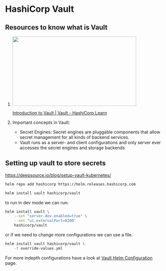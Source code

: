 # HashiCorp Vault

## Resources to know what is Vault

1. <p><a href="https://learn.hashicorp.com/tutorials/vault/getting-started-intro?in=vault%2Fgetting-started&amp;wvideo=v8vcu8xcch"><img src="https://embedwistia-a.akamaihd.net/deliveries/c0543132560615aabdf0628234a18c08.jpg?image_play_button_size=2x&amp;image_crop_resized=960x540&amp;image_play_button=1&amp;image_play_button_color=1563ffe0" width="400" height="225" style="width: 400px; height: 225px;"></a></p><p><a href="https://learn.hashicorp.com/tutorials/vault/getting-started-intro?in=vault%2Fgetting-started&amp;wvideo=v8vcu8xcch">Introduction to Vault | Vault - HashiCorp Learn</a></p>

2. Important concepts in Vault:

    - Secret Engines: Secret engines are pluggable components that allow secret management for all kinds of backend services.
    - Vault runs as a server- and client configurations and only server ever accesses the secret engines and storage backends


## Setting up vault to store secrets

https://deepsource.io/blog/setup-vault-kubernetes/

```bash
helm repo add hashicorp https://helm.releases.hashicorp.com

helm install vault hashicorp/vault
```

to run in dev mode we can run:

```bash
helm install vault \
    --set "server.dev.enabled=true" \
    --set "ui.externalPort=8200"
    hashicorp/vault

```

or if we need to change more configurations we can use a file.

```bash
helm install vault hashicorp/vault \
    -f override-values.yml
```

For more indepth configurations have a look at [Vault Helm Configuration](https://www.vaultproject.io/docs/platform/k8s/helm/configuration) page.
